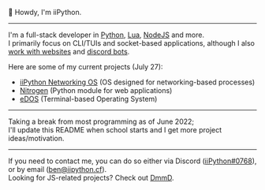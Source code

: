 👋 Howdy, I'm iiPython.

---
I'm a full-stack developer in [Python](https://python.org), [Lua](https://lua.org), [NodeJS](https://nodejs.org) and more.  
I primarily focus on CLI/TUIs and socket-based applications, although I also [work with websites](https://iipython.cf) and [discord bots](https://github.com/ii-Python/Prism-v3).

Here are some of my current projects (July 27):
+ [iiPython Networking OS](https://github.com/iiPythonNetworking/os) (OS designed for networking-based processes)
+ [Nitrogen](https://github.com/iiPythonx/nitrogen) (Python module for web applications)
+ [eDOS](https://github.com/iiPythonx/eDOS) (Terminal-based Operating System)

---
Taking a break from most programming as of June 2022;  
I'll update this README when school starts and I get more project ideas/motivation. 

---
If you need to contact me, you can do so either via Discord ([iiPython#0768](https://discord.com/users/633185043774177280)), or by email ([ben@iipython.cf](mailto:ben@iipython.cf)).  
Looking for JS-related projects? Check out [DmmD](https://github.com/Dm12332131mD).
